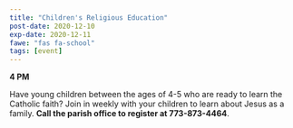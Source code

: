 ```yaml
---
title: "Children's Religious Education"
post-date: 2020-12-10
exp-date: 2020-12-11
fawe: "fas fa-school"
tags: [event]
---
```

**4 PM**

Have young children between the ages of 4-5 who are ready to learn the Catholic faith? Join in weekly with your children to learn about Jesus as a family. **Call the parish office to register at 773-873-4464**.